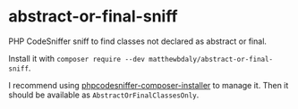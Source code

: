 # abstract-or-final-sniff

PHP CodeSniffer sniff to find classes not declared as abstract or final.

Install it with `composer require --dev matthewbdaly/abstract-or-final-sniff`.

I recommend using [phpcodesniffer-composer-installer](https://github.com/DealerDirect/phpcodesniffer-composer-installer) to manage it. Then it should be available as `AbstractOrFinalClassesOnly`.
